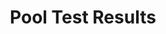 ---
title: Pool Test Results
gateway-url: https://gateway.calsurv.org/arthro/ppf/pool_test_manage
---